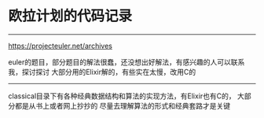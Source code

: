 # 欧拉计划的代码记录

---- 

https://projecteuler.net/archives

euler的题目，部分题目的解法很蠢，还没想出好解法，有感兴趣的人可以联系我，探讨探讨
大部分用的Elixir解的，有些实在太慢，改用C的

----

classical目录下有各种经典数据结构和算法的实现方法，有Elixir也有C的，
大部分都是从书上或者网上抄抄的
尽量去理解算法的形式和经典套路才是关键

